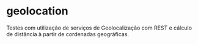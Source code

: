 # geolocation

Testes com utilização de serviços de Geolocalização com REST e cálculo de distância à partir de cordenadas geográficas.
